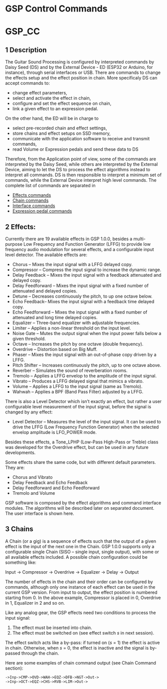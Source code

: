 # GSP Control Commands
# GSP_CC

## 1 Description 

The Guitar Sound Processing is configured by interpreted commands by Daisy Seed (DS) and by the External Device - ED (ESP32 or Arduino, for instance), through serial interfaces or USB. There are commands to change the effects setup and the effect position in chain. More specificaly DS can accept commands to:

-	change effect parameters,
-	select and activate the effect in chain,
-	configure and set the effect sequence on chain,
-	link a given effect to an expression pedal.

On the other hand, the ED will be in charge to

- select pre-recorded chain and effect settings,
-	store chains and effect setups on SSD memory,
-	communicate with the application software to receive and transmit commands,
-	read Volume or Expression pedals and send these data to DS

Therefore, from the Application point of view, some of the commands are interpreted by the Daisy Seed, while others are interpreted by the External Device, aiming to let the DS to process the effect algorithms instead to interpret all commands. DS is then responsible to interpret a minimum set of commands, while the External Device interpret high level commands. The complete list of commands are separated in

- [Effects commands](https://github.com/Guitar-Sound-Processing/GSP/blob/main/gsp_daisy/Effects.md#efclvd)
- [Chain commands](https://github.com/Guitar-Sound-Processing/GSP/blob/main/gsp_daisy/Chain.md)
- [Interface commands](https://github.com/Guitar-Sound-Processing/GSP/blob/main/gsp_daisy/Interfaces.md)
- [Expression pedal commands](https://github.com/Guitar-Sound-Processing/GSP/blob/main/gsp_daisy/ExprPedal.md)

## 2 Effects:

Currently there are 19 available effects in GSP 1.0.0, besides a multi-purpose Low Frequency and Function Generator (LFFG) to provide low frequency audio modulation for several effects, and a configurable input level detector. The available effects are:

-	Chorus – Mixes the input signal with a LFFG delayed copy.
-	Compressor – Compress the input signal to increase the dynamic range.
-	Delay Feedback – Mixes the input signal with a feedback attenuated and delayed copy.
-	Delay Feedforward – Mixes the input signal with a fixed number of attenuated and delayed copies.
-	Detune – Decreases continuously the pitch, to up one octave below.
-	Echo Feedback– Mixes the input signal with a feedback time delayed copy.
-	Echo Feedforward – Mixes the input signal with a fixed number of attenuated and long time delayed copies.
-	Equalizer – Three-band equalizer with adjustable frequencies.
-	Limiter – Applies a non-linear threshold on the input level.
-	Noise Gate – Mutes the output signal when the input power falls below a given threshold.
-	Octave – Increases the pitch by one octave (double frequency).
-	Overdrive – Distortion based on Big Muff.
-	Phaser – Mixes the input signal with an out-of-phase copy driven by a LFFG.
-	Pitch Shifter – Increases continuously the pitch, up to one octave above.
-	Reverber – Simulates the sound of reverberation rooms.
-	Tremolo – Applies a LFFG envelop to the amplitude of the input signal.
-	Vibrato – Produces a LFFG delayed signal that mimics a vibrato.
-	Volume – Applies a LFFG to the input signal (same as Tremolo).
-	Wahwah – Applies a BPF (Band Pass Filter) adjusted by a LFFG.

There is also a Level Detector which isn’t exactly an effect, but rather a user configurable level measurement of the input signal, before the signal is changed by any effect:

-	Level Detector – Measures the level of the input signal. It can be used to drive the LFFG (Low Frequency Function Generator) when the selected envelop amplitude is LFO_POWER mode.

Besides these effects, a Tone_LPHP (Low-Pass High-Pass or Treble) class was developed for the Overdrive effect, but can be used in any future developments.

Some effects share the same code, but with different default parameters. They are:

- Chorus and Vibrato
- Delay Feedback and Echo Feedback
- Delay Feedforward and Echo Feedforward
- Tremolo and Volume

GSP software is composed by the effect algorithms and command interface modules. The algorithms will be described later on separated document. The user interface is shown here.

## 3 Chains

A Chain (or a gig) is a sequence of effects such that the output of a given effect is the input of the next one in the Chain. GSP 1.0.0 supports only a configurable single Chain (SISO – single input, single output), with some or all available effects included. A possible chain configuration could be something like:

Input $\rightarrow$ Compressor $\rightarrow$ Overdrive $\rightarrow$ Equalizer $\rightarrow$ Delay $\rightarrow$ Output

The number of effects in the chain and their order can be configured by commands, although only one instance of each effect can be used in the current GSP version. From input to output, the effect position is numbered starting from 0. In the above example, Compressor is placed in 0, Overdrive in 1, Equalizer in 2 and so on.

Like any analog gear, the GSP effects need two conditions to process the input signal:

1)	The effect must be inserted into chain.
2)	The effect must be switched on (see effect switch *s* in next session).

The effect switch acts like a by-pass: if turned on (*s* = 1) the effect is active in chain. Otherwise, when *s* = 0, the effect is inactive and the signal is by-passed through the chain.

Here are some examples of chain command output (see Chain Command section):

```->Inp->CMP->OVD->WAH->EQZ->DFB->NGT->Out->``` <br>
```->Inp->OCT->EQZ->CHS->RVB->LIM->Out->```</br>

